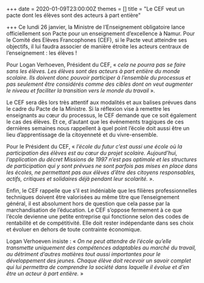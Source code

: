 +++
date = 2020-01-09T23:00:00Z
themes = []
title = "Le CEF veut un pacte dont les élèves sont des acteurs à part entière"

+++
Ce lundi 26 janvier, la Ministre de l’Enseignement obligatoire lance officiellement son Pacte pour un enseignement d’excellence à Namur. Pour le Comité des Elèves Francophones (CEF), si le Pacte veut atteindre ses objectifs, il lui faudra associer de manière étroite les acteurs centraux de l’enseignement : les élèves !

Pour Logan Verhoeven, Président du CEF, « _cela ne pourra pas se faire sans les élèves. Les élèves sont des acteurs à part entière du monde scolaire. Ils doivent donc pouvoir participer à l’ensemble du processus et pas seulement être considérés comme des cibles dont on veut augmenter le niveau et faciliter la transition vers le monde du travail_ ».

Le CEF sera dès lors très attentif aux modalités et aux balises prévues dans le cadre du Pacte de la Ministre. Si la réflexion vise à remettre les enseignants au cœur du processus, le CEF demande que ce soit également le cas des élèves. Et ce, d’autant que les événements tragiques de ces dernières semaines nous rappellent à quel point l’école doit aussi être un lieu d’apprentissage de la citoyenneté et du vivre-ensemble.

Pour le Président du CEF, « _l’école du futur c’est aussi une école où la participation des élèves est au cœur du projet scolaire. Aujourd’hui, l’application du décret Missions de 1997 n’est pas optimale et les structures de participation qui y sont prévues ne sont parfois pas mises en place dans les écoles, ne permettant pas aux élèves d’être des citoyens responsables, actifs, critiques et solidaires déjà pendant leur scolarité._ ».

Enfin, le CEF rappelle que s’il est indéniable que les filières professionnelles techniques doivent être valorisées au même titre que l’enseignement général, il est absolument hors de question que cela passe par la marchandisation de l’éducation. Le CEF s’oppose fermement à ce que l’école devienne une petite entreprise qui fonctionne selon des codes de rentabilité et de compétitivité. Elle doit rester indépendante dans ses choix et évoluer en dehors de toute contrainte économique.

Logan Verhoeven insiste : « _On ne peut attendre de l’école qu’elle transmette uniquement des compétences adaptables au marché du travail, au détriment d’autres matières tout aussi importantes pour le développement des jeunes. Chaque élève doit recevoir un savoir complet qui lui permettra de comprendre la société dans laquelle il évolue et d’en être un acteur à part entière._ »